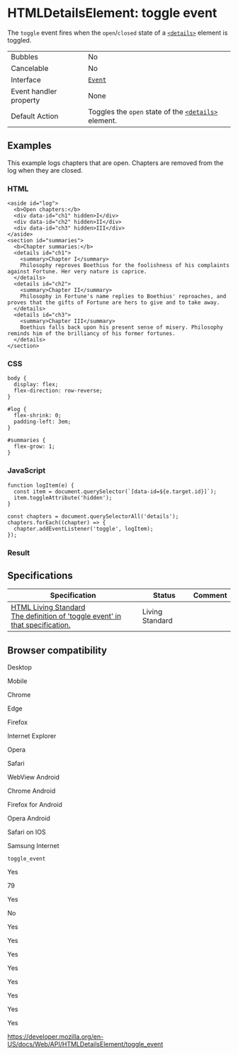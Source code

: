 HTMLDetailsElement: toggle event
================================

The `toggle` event fires when the `open`/`closed` state of a [`<details>`](https://developer.mozilla.org/en-US/docs/Web/HTML/Element/details) element is toggled.

<table><tbody><tr class="odd"><td>Bubbles</td><td>No</td></tr><tr class="even"><td>Cancelable</td><td>No</td></tr><tr class="odd"><td>Interface</td><td><a href="../event"><code>Event</code></a></td></tr><tr class="even"><td>Event handler property</td><td>None</td></tr><tr class="odd"><td>Default Action</td><td>Toggles the <code>open</code> state of the <a href="https://developer.mozilla.org/en-US/docs/Web/HTML/Element/details"><code>&lt;details&gt;</code></a> element.</td></tr></tbody></table>

Examples
--------

This example logs chapters that are open. Chapters are removed from the log when they are closed.

### HTML

    <aside id="log">
      <b>Open chapters:</b>
      <div data-id="ch1" hidden>I</div>
      <div data-id="ch2" hidden>II</div>
      <div data-id="ch3" hidden>III</div>
    </aside>
    <section id="summaries">
      <b>Chapter summaries:</b>
      <details id="ch1">
        <summary>Chapter I</summary>
        Philosophy reproves Boethius for the foolishness of his complaints against Fortune. Her very nature is caprice.
      </details>
      <details id="ch2">
        <summary>Chapter II</summary>
        Philosophy in Fortune's name replies to Boethius' reproaches, and proves that the gifts of Fortune are hers to give and to take away.
      </details>
      <details id="ch3">
        <summary>Chapter III</summary>
        Boethius falls back upon his present sense of misery. Philosophy reminds him of the brilliancy of his former fortunes.
      </details>
    </section>

### CSS

    body {
      display: flex;
      flex-direction: row-reverse;
    }

    #log {
      flex-shrink: 0;
      padding-left: 3em;
    }

    #summaries {
      flex-grow: 1;
    }

### JavaScript

    function logItem(e) {
      const item = document.querySelector(`[data-id=${e.target.id}]`);
      item.toggleAttribute('hidden');
    }

    const chapters = document.querySelectorAll('details');
    chapters.forEach((chapter) => {
      chapter.addEventListener('toggle', logItem);
    });

### Result

Specifications
--------------

<table><thead><tr class="header"><th>Specification</th><th>Status</th><th>Comment</th></tr></thead><tbody><tr class="odd"><td><a href="https://html.spec.whatwg.org/multipage/indices.html#event-toggle">HTML Living Standard<br />
<span class="small">The definition of 'toggle event' in that specification.</span></a></td><td><span class="spec-living">Living Standard</span></td><td></td></tr></tbody></table>

Browser compatibility
---------------------

Desktop

Mobile

Chrome

Edge

Firefox

Internet Explorer

Opera

Safari

WebView Android

Chrome Android

Firefox for Android

Opera Android

Safari on IOS

Samsung Internet

`toggle_event`

Yes

79

Yes

No

Yes

Yes

Yes

Yes

Yes

Yes

Yes

Yes

<a href="https://developer.mozilla.org/en-US/docs/Web/API/HTMLDetailsElement/toggle_event" class="_attribution-link">https://developer.mozilla.org/en-US/docs/Web/API/HTMLDetailsElement/toggle_event</a>
